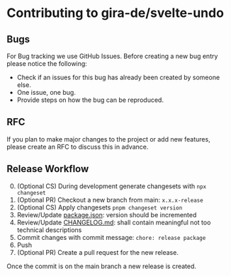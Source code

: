 # Contributing to gira-de/svelte-undo

## Bugs

For Bug tracking we use GitHub Issues. Before creating a new bug entry please notice the following:

- Check if an issues for this bug has already been created by someone else.
- One issue, one bug.
- Provide steps on how the bug can be reproduced.

## RFC

If you plan to make major changes to the project or add new features, please create an RFC to discuss this in advance.

## Release Workflow

0. (Optional CS) During development generate changesets with `npx changeset`
1. (Optional PR) Checkout a new branch from main: `x.x.x-release`
2. (Optional CS) Apply changesets `pnpm changeset version`
3. Review/Update [package.json](): version should be incremented
4. Review/Update [CHANGELOG.md](): shall contain meaningful not too technical descriptions
5. Commit changes with commit message: `chore: release package`
6. Push
7. (Optional PR) Create a pull request for the new release.

Once the commit is on the main branch a new release is created.
